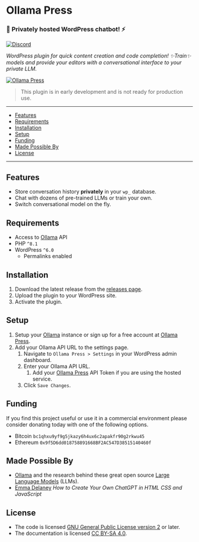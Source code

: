 # Ollama Press

### 🌟 **Privately** hosted WordPress chatbot! ⚡️

[![Discord](https://img.shields.io/discord/1198290062316683275?logo=discord&label=Discord)](https://discord.gg/DqAUPAVhnR)

*WordPress plugin for quick content creation and code completion! ✨Train✨ models and provide your editors with a conversational interface to your private LLM.*

[![Ollama Press](https://ollama.press/wp-content/uploads/2024/01/ollama-press-256-icon.png)](https://ollama.press)

> This plugin is in early development and is not ready for production use.

---

- [Features](#features)
- [Requirements](#requirements)
- [Installation](#installation)
- [Setup](#setup)
- [Funding](#funding)
- [Made Possible By](#made-possible-by)
- [License](#license)

---

## Features

- Store conversation history **privately** in your `wp_` database.
- Chat with dozens of pre-trained LLMs or train your own.
- Switch conversational model on the fly.

## Requirements

- Access to [Ollama](https://github.com/jmorganca/ollama) API
- PHP `^8.1`
- WordPress `^6.0`
  - Permalinks enabled

## Installation

1. Download the latest release from the [releases page](https://github.com/carmelosantana/ollama-press/releases).
2. Upload the plugin to your WordPress site.
3. Activate the plugin.

## Setup

1. Setup your [Ollama](https://github.com/ollama/ollama) instance or sign up for a free account at [Ollama Press](https://ollama.press).
2. Add your Ollama API URL to the settings page.
   1. Navigate to `Ollama Press > Settings` in your WordPress admin dashboard.
   2. Enter your Ollama API URL.
      1. Add your [Ollama Press](https://ollama.press/) API Token if you are using the hosted service.
   3. Click `Save Changes`.

## Funding

If you find this project useful or use it in a commercial environment please consider donating today with one of the following options.

- Bitcoin `bc1qhxu9yf9g5jkazy6h4ux6c2apakfr90g2rkwu45`
- Ethereum `0x9f5D6dd018758891668BF2AC547D38515140460f`

## Made Possible By

- [Ollama](https://github.com/ollama/ollama) and the research behind these great open source [Large Language Models](https://ollama.ai/library) (LLMs).
- [Emma Delaney](https://emma-delaney.medium.com/how-to-create-your-own-chatgpt-in-html-css-and-javascript-78e32b70b4be) *How to Create Your Own ChatGPT in HTML CSS and JavaScript*

## License

- The code is licensed [GNU General Public License version 2](http://www.gnu.org/licenses/gpl-2.0.html) or later.
- The documentation is licensed [CC BY-SA 4.0](https://creativecommons.org/licenses/by-sa/4.0/).
